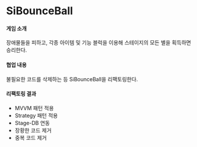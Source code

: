 # SiBounceBall

#### 게임 소개
  장애물들을 피하고, 각종 아이템 및 기능 블럭을 이용해 스테이지의 모든 별을 획득하면 승리한다.

#### 협업 내용
  불필요한 코드를 삭제하는 등 SiBounceBall을 리팩토링한다.

#### 리팩토링 결과
   + MVVM 패턴 적용
   + Strategy 패턴 적용
   + Stage-DB 연동
   + 장황한 코드 제거
   + 중복 코드 제거
